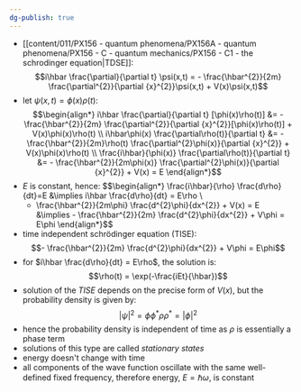 ```yaml
---
dg-publish: true
---
```


- [[content/011/PX156 - quantum phenomena/PX156A - quantum phenomena/PX156 - C - quantum mechanics/PX156 - C1 - the schrodinger equation\|TDSE]]: 
$$i\hbar \frac{\partial}{\partial t} \psi(x,t) = - \frac{\hbar^{2}}{2m} \frac{\partial^{2}}{\partial {x}^{2}}\psi(x,t) + V(x)\psi(x,t)$$
- let $\psi(x,t) = \phi(x)\rho(t):$ 
$$\begin{align*}
	i\hbar \frac{\partial}{\partial t} [\phi(x)\rho(t)] &= - \frac{\hbar^{2}}{2m} \frac{\partial^{2}}{\partial {x}^{2}}[\phi(x)\rho(t)] + V(x)\phi(x)\rho(t) \\
	i\hbar\phi(x) \frac{\partial\rho(t)}{\partial t} &= - \frac{\hbar^{2}}{2m}\rho(t) \frac{\partial^{2}\phi(x)}{\partial {x}^{2}} + V(x)\phi(x)\rho(t) \\
	\frac{i\hbar}{\phi(x)} \frac{\partial\rho(t)}{\partial t} &= - \frac{\hbar^{2}}{2m\phi(x)} \frac{\partial^{2}\phi(x)}{\partial {x}^{2}} + V(x) = E 
\end{align*}$$
- $E$ is constant, hence: 
$$\begin{align*}
	\frac{i\hbar}{\rho} \frac{d\rho}{dt}=E &\implies i\hbar \frac{d\rho}{dt} = E\rho \\
	- \frac{\hbar^{2}}{2m\phi} \frac{d^{2}\phi}{dx^{2}} + V(x) = E &\implies - \frac{\hbar^{2}}{2m} \frac{d^{2}\phi}{dx^{2}} + V\phi = E\phi
\end{align*}$$
- time independent schrödinger equation (TISE):
$$- \frac{\hbar^{2}}{2m} \frac{d^{2}\phi}{dx^{2}} + V\phi = E\phi$$
- for $i\hbar \frac{d\rho}{dt} = E\rho$, the solution is: 
$$\rho(t) = \exp(-\frac{iEt}{\hbar})$$
- solution of the *TISE* depends on the precise form of $V(x)$, but the probability density is given by: 
$$|\psi|^{2}=\phi\phi^{*}\rho\rho^{*} = |\phi|^{2}$$
- hence the probability density is independent of time as $\rho$ is essentially a phase term
- solutions of this type are called *stationary states*
- energy doesn't change with time
- all components of the wave function oscillate with the same well-defined fixed frequency, therefore energy, $E=\hbar\omega$, is constant